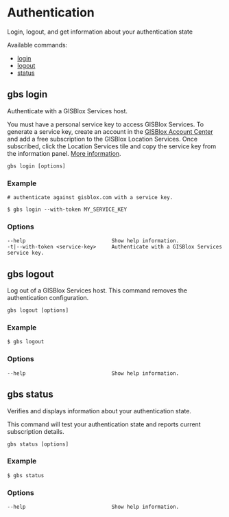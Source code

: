 # Authentication 
Login, logout, and get information about your authentication state

Available commands:
- [login](#gbs-login)
- [logout](#gbs-logout)
- [status](#gbs-status)

## gbs login
Authenticate with a GISBlox Services host. 

You must have a personal service key to access GISBlox Services. To generate a service key, create an account in the [GISBlox Account Center](https://account.gisblox.com/) and add a free subscription to the GISBlox Location Services. Once subscribed, click the Location Services tile and copy the service key from the information panel. [More information](http://library.gisblox.com/content/nl-nl/gb1810090).


```
gbs login [options]
```

### Example

```
# authenticate against gisblox.com with a service key.

$ gbs login --with-token MY_SERVICE_KEY

```

### Options
```
--help                            Show help information.
-t|--with-token <service-key>     Authenticate with a GISBlox Services service key.
```

## gbs logout
Log out of a GISBlox Services host. This command removes the authentication configuration.

```
gbs logout [options]
```

### Example

```
$ gbs logout
```

### Options
```
--help                            Show help information.
```

## gbs status 
Verifies and displays information about your authentication state.

This command will test your authentication state and reports current subscription details.

```
gbs status [options]
```

### Example

```
$ gbs status
```

### Options
```
--help                            Show help information.
```

